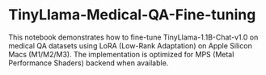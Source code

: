 # TinyLlama-Medical-QA-Fine-tuning
 This notebook demonstrates how to fine-tune TinyLlama-1.1B-Chat-v1.0 on medical QA datasets using LoRA (Low-Rank Adaptation) on Apple Silicon Macs (M1/M2/M3). The implementation is optimized for MPS (Metal Performance Shaders) backend when available.
